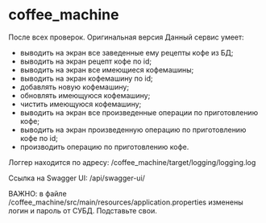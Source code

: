 # coffee_machine


После всех проверок. Оригинальная версия
Данный сервис умеет:
- выводить на экран все заведенные ему рецепты кофе из БД;
- выводить на экран рецепт кофе по id;
- выводить на экран все имеющиеся кофемашины;
- выводить на экран кофемашину по id;
- добавлять новую кофемашину;
- обновлять имеющуюся кофемашину;
- чистить имеющуюся кофемашину;
- выводить на экран все произведенные операции по приготовлению кофе;
- выводить на экран произведенную операцию по приготовлению кофе по id;
- производить операцию по приготовлению кофе.

Логгер находится по адресу: /coffee_machine/target/logging/logging.log

Ссылка на Swagger UI: /api/swagger-ui/

ВАЖНО: в файле /coffee_machine/src/main/resources/application.properties изменены логин и пароль от СУБД. Подставьте свои.
